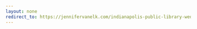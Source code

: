 ```yaml
---
layout: none
redirect_to: https://jennifervanelk.com/indianapolis-public-library-wedding-with-allison-and-daniel/
---
```

